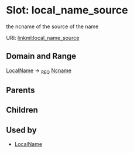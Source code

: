 
# Slot: local_name_source


the ncname of the source of the name

URI: [linkml:local_name_source](https://w3id.org/linkml/local_name_source)


## Domain and Range

[LocalName](LocalName.md) &#8594;  <sub>REQ</sub> [Ncname](Ncname.md)

## Parents


## Children


## Used by

 * [LocalName](LocalName.md)

